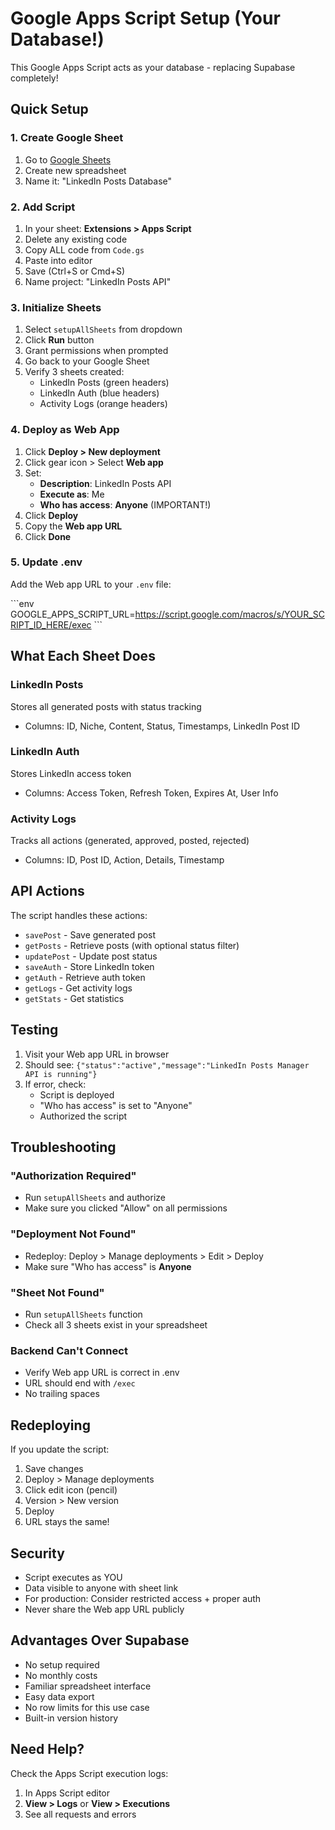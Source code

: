 # Google Apps Script Setup (Your Database!)

This Google Apps Script acts as your database - replacing Supabase completely!

## Quick Setup

### 1. Create Google Sheet
1. Go to [Google Sheets](https://sheets.google.com)
2. Create new spreadsheet
3. Name it: "LinkedIn Posts Database"

### 2. Add Script
1. In your sheet: **Extensions > Apps Script**
2. Delete any existing code
3. Copy ALL code from `Code.gs`
4. Paste into editor
5. Save (Ctrl+S or Cmd+S)
6. Name project: "LinkedIn Posts API"

### 3. Initialize Sheets
1. Select `setupAllSheets` from dropdown
2. Click **Run** button
3. Grant permissions when prompted
4. Go back to your Google Sheet
5. Verify 3 sheets created:
   - LinkedIn Posts (green headers)
   - LinkedIn Auth (blue headers)
   - Activity Logs (orange headers)

### 4. Deploy as Web App
1. Click **Deploy > New deployment**
2. Click gear icon > Select **Web app**
3. Set:
   - **Description**: LinkedIn Posts API
   - **Execute as**: Me
   - **Who has access**: **Anyone** (IMPORTANT!)
4. Click **Deploy**
5. Copy the **Web app URL**
6. Click **Done**

### 5. Update .env
Add the Web app URL to your `.env` file:

\`\`\`env
GOOGLE_APPS_SCRIPT_URL=https://script.google.com/macros/s/YOUR_SCRIPT_ID_HERE/exec
\`\`\`

## What Each Sheet Does

### LinkedIn Posts
Stores all generated posts with status tracking
- Columns: ID, Niche, Content, Status, Timestamps, LinkedIn Post ID

### LinkedIn Auth
Stores LinkedIn access token
- Columns: Access Token, Refresh Token, Expires At, User Info

### Activity Logs
Tracks all actions (generated, approved, posted, rejected)
- Columns: ID, Post ID, Action, Details, Timestamp

## API Actions

The script handles these actions:
- `savePost` - Save generated post
- `getPosts` - Retrieve posts (with optional status filter)
- `updatePost` - Update post status
- `saveAuth` - Store LinkedIn token
- `getAuth` - Retrieve auth token
- `getLogs` - Get activity logs
- `getStats` - Get statistics

## Testing

1. Visit your Web app URL in browser
2. Should see: `{"status":"active","message":"LinkedIn Posts Manager API is running"}`
3. If error, check:
   - Script is deployed
   - "Who has access" is set to "Anyone"
   - Authorized the script

## Troubleshooting

### "Authorization Required"
- Run `setupAllSheets` and authorize
- Make sure you clicked "Allow" on all permissions

### "Deployment Not Found"
- Redeploy: Deploy > Manage deployments > Edit > Deploy
- Make sure "Who has access" is **Anyone**

### "Sheet Not Found"
- Run `setupAllSheets` function
- Check all 3 sheets exist in your spreadsheet

### Backend Can't Connect
- Verify Web app URL is correct in .env
- URL should end with `/exec`
- No trailing spaces

## Redeploying

If you update the script:
1. Save changes
2. Deploy > Manage deployments
3. Click edit icon (pencil)
4. Version > New version
5. Deploy
6. URL stays the same!

## Security

- Script executes as YOU
- Data visible to anyone with sheet link
- For production: Consider restricted access + proper auth
- Never share the Web app URL publicly

## Advantages Over Supabase

- No setup required
- No monthly costs
- Familiar spreadsheet interface
- Easy data export
- No row limits for this use case
- Built-in version history

## Need Help?

Check the Apps Script execution logs:
1. In Apps Script editor
2. **View > Logs** or **View > Executions**
3. See all requests and errors
